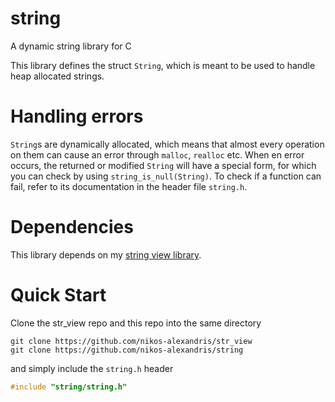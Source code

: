 # string

A dynamic string library for C

This library defines the struct `String`, which is meant to be used to handle heap allocated strings.

# Handling errors

`String`s are dynamically allocated, which means that almost every operation on them
can cause an error through `malloc`, `realloc` etc. When en error occurs, the returned
or modified `String` will have a special form, for which you can check by using
`string_is_null(String)`. To check if a function can fail, refer to its documentation
in the header file `string.h`.

# Dependencies

This library depends on my [string view library](https://github.com/nikos-alexandris/str_view).

# Quick Start

Clone the str_view repo and this repo into the same directory

```shell
git clone https://github.com/nikos-alexandris/str_view
git clone https://github.com/nikos-alexandris/string
```

and simply include the `string.h` header

 ```c
 #include "string/string.h"
 ```